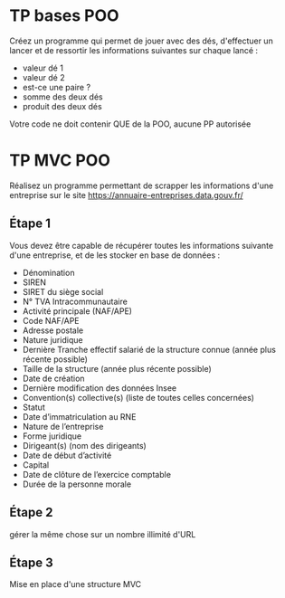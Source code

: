 # TP bases POO
Créez un programme qui permet de jouer avec des dés, d'effectuer un lancer et de ressortir les informations suivantes sur chaque lancé : 
- valeur dé 1
- valeur dé 2
- est-ce une paire ?
- somme des deux dés
- produit des deux dés

Votre code ne doit contenir QUE de la POO, aucune PP autorisée

# TP MVC POO
Réalisez un programme permettant de scrapper les informations d'une entreprise sur le site https://annuaire-entreprises.data.gouv.fr/

## Étape 1
Vous devez être capable de récupérer toutes les informations suivante d'une entreprise, et de les stocker en base de données : 
- Dénomination
- SIREN
- SIRET du siège social
- N° TVA Intracommunautaire 
- Activité principale (NAF/APE)
- Code NAF/APE
- Adresse postale 
- Nature juridique
- Dernière Tranche effectif salarié de la structure connue (année plus récente possible)
- Taille de la structure (année plus récente possible)
- Date de création
- Dernière modification des données Insee
- Convention(s) collective(s) (liste de toutes celles concernées)
- Statut
- Date d’immatriculation au RNE
- Nature de l’entreprise
- Forme juridique
- Dirigeant(s) (nom des dirigeants)
- Date de début d’activité
- Capital
- Date de clôture de l’exercice comptable
- Durée de la personne morale

## Étape 2
gérer la même chose sur un nombre illimité d'URL

## Étape 3
Mise en place d'une structure MVC
